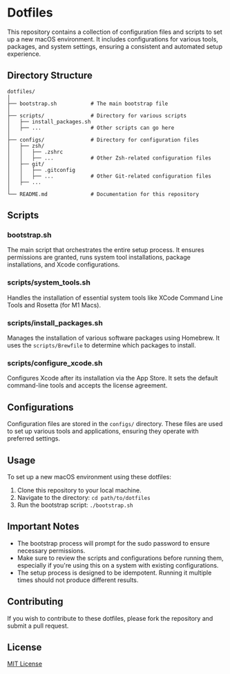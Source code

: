 # Dotfiles

This repository contains a collection of configuration files and scripts to set up a new macOS environment. It includes configurations for various tools, packages, and system settings, ensuring a consistent and automated setup experience.

## Directory Structure

```plaintext
dotfiles/
│
├── bootstrap.sh           # The main bootstrap file
│
├── scripts/               # Directory for various scripts
│   ├── install_packages.sh
│   ├── ...                # Other scripts can go here
│
├── configs/               # Directory for configuration files
│   ├── zsh/
│   │   ├── .zshrc
│   │   ├── ...            # Other Zsh-related configuration files
│   ├── git/
│   │   ├── .gitconfig
│   │   ├── ...            # Other Git-related configuration files
│   ├── ...
│
└── README.md              # Documentation for this repository
```

## Scripts

### bootstrap.sh

The main script that orchestrates the entire setup process. It ensures permissions are granted, runs system tool installations, package installations, and Xcode configurations.

### scripts/system_tools.sh

Handles the installation of essential system tools like XCode Command Line Tools and Rosetta (for M1 Macs).

### scripts/install_packages.sh

Manages the installation of various software packages using Homebrew. It uses the `scripts/Brewfile` to determine which packages to install.

### scripts/configure_xcode.sh

Configures Xcode after its installation via the App Store. It sets the default command-line tools and accepts the license agreement.

## Configurations

Configuration files are stored in the `configs/` directory. These files are used to set up various tools and applications, ensuring they operate with preferred settings.

## Usage

To set up a new macOS environment using these dotfiles:

1. Clone this repository to your local machine.
2. Navigate to the directory: `cd path/to/dotfiles`
3. Run the bootstrap script: `./bootstrap.sh`

## Important Notes

- The bootstrap process will prompt for the sudo password to ensure necessary permissions.
- Make sure to review the scripts and configurations before running them, especially if you're using this on a system with existing configurations.
- The setup process is designed to be idempotent. Running it multiple times should not produce different results.

## Contributing

If you wish to contribute to these dotfiles, please fork the repository and submit a pull request.

## License

[MIT License](LICENSE)

